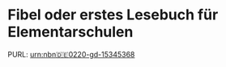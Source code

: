 # Fibel oder erstes Lesebuch für Elementarschulen

PURL: [urn:nbn:de:0220-gd-15345368](http://gei-digital.gei.de/viewer/resolver?urn=urn%3Anbn%3Ade%3A0220-gd-15345368)
